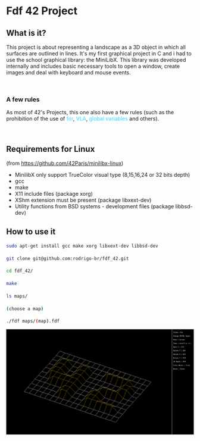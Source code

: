 # Fdf 42 Project

## What is it?

This project is about representing a landscape as a 3D object
in which all surfaces are outlined in lines.
It's my first graphical project in C and i had to use the school graphical library: the MiniLibX. This library was developed internally and includes basic necessary tools to open a window, create images and deal with keyboard and mouse events.

<br>

### A few rules

<p>As most of 42's Projects, this one also have a few rules (such as the prohibition of the use of 
<span style="color:#33DAFF">for</span>,
<span style="color:#33DAFF"> VLA</span>,
<span style="color:#33DAFF"> global variables</span>
and others).</p> 

<br>

## Requirements for Linux

(from https://github.com/42Paris/minilibx-linux)
<ul>
	<li>
	MinilibX only support TrueColor visual type (8,15,16,24 or 32 bits depth)</li>
	<li>gcc</li>
	<li>make</li>
	<li>X11 include files (package xorg)</li>
	<li>XShm extension must be present (package libxext-dev)</li>
	<li>Utility functions from BSD systems - development files (package libbsd-dev)</li>
</ul>

## How to use it

```Bash
sudo apt-get install gcc make xorg libxext-dev libbsd-dev

git clone git@github.com:rodrigo-br/fdf_42.git

cd fdf_42/

make

ls maps/

(choose a map)

./fdf maps/(map).fdf
```

<img src="fdf_1.png">